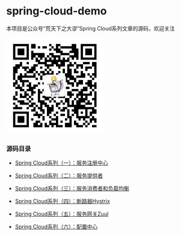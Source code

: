 # spring-cloud-demo

本项目是公众号“荒天下之大谬”Spring Cloud系列文章的源码，欢迎关注

![](./qrcode.jpg)



### 源码目录

- [Spring Cloud系列（一）：服务注册中心](https://github.com/spareyaya/spring-cloud-demo/tree/master/chapter1)

- [Spring Cloud系列（二）：服务提供者](https://github.com/spareyaya/spring-cloud-demo/tree/master/chapter2)

- [Spring Cloud系列（三）：服务消费者和负载均衡](<https://github.com/spareyaya/spring-cloud-demo/tree/master/chapter3>)

- [Spring Cloud系列（四）：断路器Hystrix](https://github.com/spareyaya/spring-cloud-demo/tree/master/chapter4)

- [Spring Cloud系列（五）：服务网关Zuul](https://github.com/spareyaya/spring-cloud-demo/tree/master/chapter4)

- [Spring Cloud系列（六）：配置中心](https://github.com/spareyaya/spring-cloud-demo/tree/master/chapter5)

